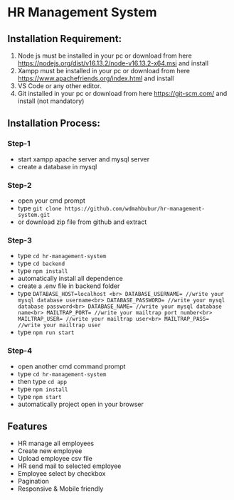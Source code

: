 # HR Management System

## Installation Requirement:
1. Node js must be installed in your pc or download from here https://nodejs.org/dist/v16.13.2/node-v16.13.2-x64.msi and install
2. Xampp must be installed in your pc or download from here https://www.apachefriends.org/index.html and install
3. VS Code or any other editor.
4. Git installed in your pc or download from here https://git-scm.com/ and install (not mandatory)

## Installation Process:
### Step-1
- start xampp apache server and mysql server
- create a database in mysql

### Step-2
- open your cmd prompt
- type `git clone https://github.com/wdmahbubur/hr-management-system.git` 
- or download zip file from github and extract

### Step-3
- type `cd hr-management-system`
- type `cd backend`
- type `npm install`
- automatically install all dependence
- create a .env file in backend folder
- type `DATABASE_HOST=localhost <br>
        DATABASE_USERNAME= //write your mysql database username<br>
        DATABASE_PASSWORD= //write your mysql database password<br>
        DATABASE_NAME= //write your mysql database name<br>
        MAILTRAP_PORT= //write your mailtrap port number<br>
        MAILTRAP_USER= //write your mailtrap user<br>
        MAILTRAP_PASS= //write your mailtrap user`
- type `npm run start`

### Step-4
- open another cmd command prompt
- type `cd hr-management-system`
- then type `cd app`
- type `npm install`
- type `npm start`
- automatically project open in your browser

## Features
- HR manage all employees
- Create new employee
- Upload employee csv file
- HR send mail to selected employee
- Employee select by checkbox
- Pagination
- Responsive & Mobile friendly


